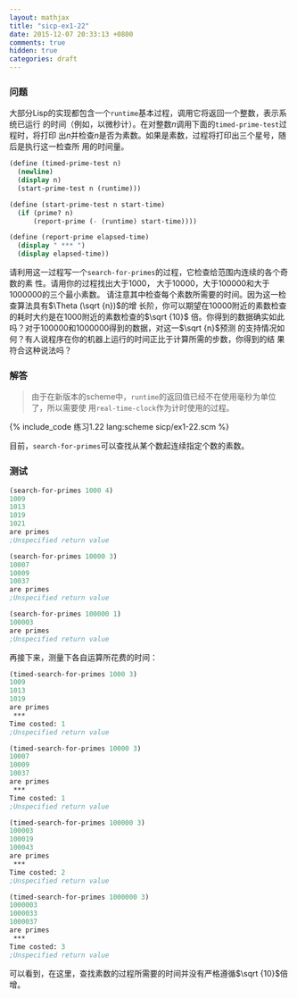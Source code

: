 ```yaml
---
layout: mathjax
title: "sicp-ex1-22"
date: 2015-12-07 20:33:13 +0800
comments: true
hidden: true
categories: draft
---
```


### 问题

大部分Lisp的实现都包含一个`runtime`基本过程，调用它将返回一个整数，表示系统已运行
的时间（例如，以微秒计）。在对整数$n$调用下面的`timed-prime-test`过程时，将打印
出$n$并检查$n$是否为素数。如果是素数，过程将打印出三个星号，随后是执行这一检查所
用的时间量。

``` scheme
(define (timed-prime-test n)
  (newline)
  (display n)
  (start-prime-test n (runtime)))

(define (start-prime-test n start-time)
  (if (prime? n)
      (report-prime (- (runtime) start-time))))

(define (report-prime elapsed-time)
  (display " *** ")
  (display elapsed-time))
```

请利用这一过程写一个`search-for-primes`的过程，它检查给范围内连续的各个奇数的素
性。请用你的过程找出大于1000， 大于10000，大于100000和大于1000000的三个最小素数。
请注意其中检查每个素数所需要的时间。因为这一检查算法具有$\Theta (\sqrt {n})$的增
长阶，你可以期望在10000附近的素数检查的耗时大约是在1000附近的素数检查的$\sqrt {10}$
倍。你得到的数据确实如此吗？对于100000和1000000得到的数据，对这一$\sqrt {n}$预测
的支持情况如何？有人说程序在你的机器上运行的时间正比于计算所需的步数，你得到的结
果符合这种说法吗？

### 解答

> 由于在新版本的scheme中，`runtime`的返回值已经不在使用毫秒为单位了，所以需要使
   用`real-time-clock`作为计时使用的过程。

{% include_code 练习1.22 lang:scheme sicp/ex1-22.scm %}

目前，`search-for-primes`可以查找从某个数起连续指定个数的素数。

### 测试

``` scheme
(search-for-primes 1000 4)
1009
1013
1019
1021
are primes
;Unspecified return value

(search-for-primes 10000 3)
10007
10009
10037
are primes
;Unspecified return value

(search-for-primes 100000 1)
100003
are primes
;Unspecified return value
```

再接下来，测量下各自运算所花费的时间：

``` scheme
(timed-search-for-primes 1000 3)
1009
1013
1019
are primes
 *** 
Time costed: 1
;Unspecified return value

(timed-search-for-primes 10000 3)
10007
10009
10037
are primes
 *** 
Time costed: 1
;Unspecified return value

(timed-search-for-primes 100000 3)
100003
100019
100043
are primes
 *** 
Time costed: 2
;Unspecified return value

(timed-search-for-primes 1000000 3)
1000003
1000033
1000037
are primes
 *** 
Time costed: 3
;Unspecified return value
```

可以看到，在这里，查找素数的过程所需要的时间并没有严格遵循$\sqrt {10}$倍增。
